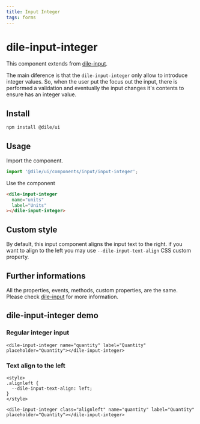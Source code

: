 ```yaml
---
title: Input Integer
tags: forms
---
```


# dile-input-integer

This component extends from [dile-input](/components/dile-input).

The main diference is that the ```dile-input-integer``` only allow to introduce integer values. So, when the user put the focus out the input, there is performed a validation and eventually the input changes it's contents to ensure has an integer value.

## Install

```bash
npm install @dile/ui
```

## Usage

Import the component.

```javascript
import '@dile/ui/components/input/input-integer';
```

Use the component

```html
<dile-input-integer
  name="units"
  label="Units"
></dile-input-integer>
```

## Custom style

By default, this input component aligns the input text to the right. if you want to align to the left you may use ```--dile-input-text-align``` CSS custom property.

## Further informations

All the properties, events, methods, custom properties, are the same. Please check [dile-input](/components/dile-input) for more information.

## dile-input-integer demo

### Regular integer input

```html:preview
<dile-input-integer name="quantity" label="Quantity" placeholder="Quantity"></dile-input-integer>
```

### Text align to the left

```html:preview
<style>
.alignleft {
  --dile-input-text-align: left;
}
</style>

<dile-input-integer class="alignleft" name="quantity" label="Quantity" placeholder="Quantity"></dile-input-integer>
```